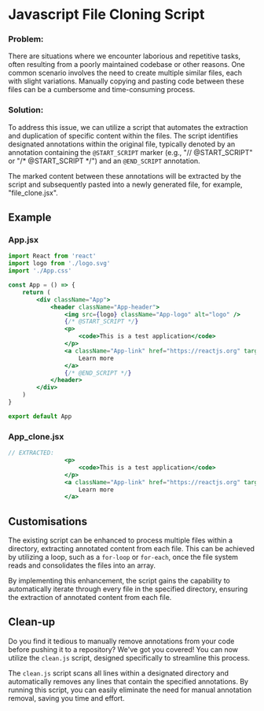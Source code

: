 # Javascript File Cloning Script

### Problem:

There are situations where we encounter laborious and repetitive tasks, often resulting from a poorly maintained codebase or other reasons. One common scenario involves the need to create multiple similar files, each with slight variations. Manually copying and pasting code between these files can be a cumbersome and time-consuming process.

### Solution:

To address this issue, we can utilize a script that automates the extraction and duplication of specific content within the files. The script identifies designated annotations within the original file, typically denoted by an annotation containing the `@START_SCRIPT` marker (e.g., "// @START_SCRIPT" or "/* @START_SCRIPT */") and an `@END_SCRIPT` annotation.

The marked content between these annotations will be extracted by the script and subsequently pasted into a newly generated file, for example, "file_clone.jsx".

## Example

### App.jsx

```jsx
import React from 'react'
import logo from './logo.svg'
import './App.css'

const App = () => {
    return (
        <div className="App">
            <header className="App-header">
                <img src={logo} className="App-logo" alt="logo" />
                {/* @START_SCRIPT */}
                <p>
                    <code>This is a test application</code>
                </p>
                <a className="App-link" href="https://reactjs.org" target="_blank" rel="noopener noreferrer">
                    Learn more
                </a>
                {/* @END_SCRIPT */}
            </header>
        </div>
    )
}

export default App

```

### App_clone.jsx

```jsx
// EXTRACTED:
                <p>
                    <code>This is a test application</code>
                </p>
                <a className="App-link" href="https://reactjs.org" target="_blank" rel="noopener noreferrer">
                    Learn more
                </a>
```

## Customisations

The existing script can be enhanced to process multiple files within a directory, extracting annotated content from each file. This can be achieved by utilizing a loop, such as a `for-loop` or `for-each`, once the file system reads and consolidates the files into an array.

By implementing this enhancement, the script gains the capability to automatically iterate through every file in the specified directory, ensuring the extraction of annotated content from each file.

## Clean-up

Do you find it tedious to manually remove annotations from your code before pushing it to a repository? We've got you covered! You can now utilize the `clean.js` script, designed specifically to streamline this process.

The `clean.js` script scans all lines within a designated directory and automatically removes any lines that contain the specified annotations. By running this script, you can easily eliminate the need for manual annotation removal, saving you time and effort.


